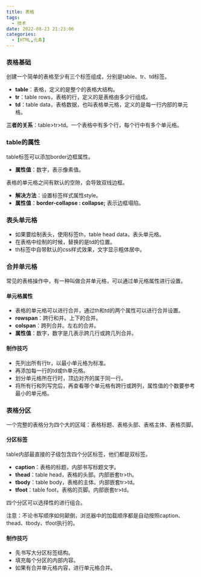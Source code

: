 ```yaml
---
title: 表格
tags:
  - 技术
date: 2022-08-23 21:23:06
categories:
  - [HTML,元素]
---
```


### 表格基础

创建一个简单的表格至少有三个标签组成，分别是table、tr、td标签。

- **table**：表格，定义的是整个的表格大结构。
- **tr**：table rows，表格的行，定义的是表格由多少行组成。
- **td**：table data，表格数据，也叫表格单元格，定义的是每一行内部的单元格。

**三者的关系**：table>tr>td。一个表格中有多个行，每个行中有多个单元格。

### table的属性

table标签可以添加border边框属性。

- **属性值**：数字，表示像素值。

表格的单元格之间有默认的空隙，会导致双线边框。

- **解决方法**：设置标签样式属性style。
- **属性值**：**border-collapse : collapse;** 表示边框塌陷。

### 表头单元格

- 如果要绘制表头，使用标签th，table head data，表头单元格。
- 在表格中绘制的时候，替换的是td的位置。
- th标签中自带默认的css样式效果，文字显示粗体居中。

### 合并单元格

常见的表格操作中，有一种叫做合并单元格，可以通过单元格属性进行设置。

#### 单元格属性

- 表格的单元格可以进行合并，通过th和td的两个属性可以进行合并设置。
- **rowspan**：跨行和并。上下的合并。
- **colspan**：跨列合并。左右的合并。
- **属性值**：数字，数字是几表示跨几行或跨几列合并。

#### 制作技巧

- 先列出所有行tr，以最小单元格为标准。
- 再添加每一行的td或th单元格。
- 划分单元格所在行时，顶边对齐的属于同一行。
- 将所有行和列写完后，再查看哪个单元格有跨行或跨列，属性值的个数要参考最小的单元格。

### 表格分区

一个完整的表格分为四个大的区域：表格标题、表格头部、表格主体、表格页脚。

#### 分区标签

table内部最直接的子级包含四个分区标签，他们都是双标签。

- **caption**：表格的标题，内部书写标题文字。
- **thead**：table head，表格的头部。内部嵌套tr>th。
- **tbody**：table body，表格的主体。内部嵌套tr>td。
- **tfoot**：table foot，表格的页脚。内部嵌套tr>td。

四个分区可以选择性的进行组合。

注意：不论书写顺序如何颠倒，浏览器中的加载顺序都是自动按照caption、thead、tbody、tfoot执行的。

#### 制作技巧

- 先书写大分区标签结构。
- 填充每个分区的内部内容。
- 如果有合并单元格内容，进行单元格合并。
